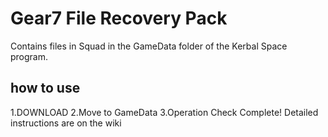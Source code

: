 # Gear7 File Recovery Pack
Contains files in Squad in the GameData folder of the Kerbal Space program.
## how to use
1.DOWNLOAD 
2.Move to GameData 
3.Operation Check 
Complete!
Detailed instructions are on the wiki
